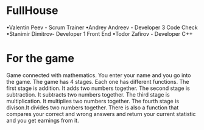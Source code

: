 # FullHouse
•Valentin Peev - Scrum Trainer
•Andrey Andreev - Developer 3 Code Check
•Stanimir Dimitrov- Developer 1 Front End
•Todor Zafirov - Developer C++
# For the game
Game connected with mathematics. You enter your name and you go into the game. The game has 4 stages. Each one has different functions. The first stage is addition. It adds two numbers together. The second stage is subtraction. It subtracts two numbers together. The third stage is multiplication.  It multiplies two numbers together. The fourth stage is divison.It divides two numbers together. There is also a function that compares your correct and wrong answers and return your current statistic and you get earnings from it.


